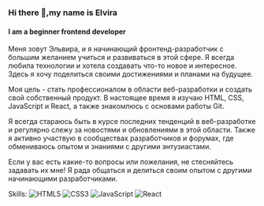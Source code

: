 ### Hi there 👋,my name is Elvira
#### I am a beginner frontend developer
Меня зовут Эльвира, и я начинающий фронтенд-разработчик с большим желанием учиться и развиваться в этой сфере. Я всегда любила технологии и хотела создавать что-то новое и интересное. Здесь я хочу поделиться своими достижениями и планами на будущее.

Моя цель - стать профессионалом в области веб-разработки и создать свой собственный продукт. В настоящее время я изучаю HTML, CSS, JavaScript и React, а также знакомлюсь с основами работы  Git. 

Я всегда стараюсь быть в курсе последних тенденций в веб-разработке и регулярно слежу за новостями и обновлениями в этой области. Также я активно участвую в сообществах разработчиков и форумах, где обмениваюсь опытом и знаниями с другими энтузиастами.

Если у вас есть какие-то вопросы или пожелания, не стесняйтесь задавать их мне! Я рада общаться и делиться своим опытом с другими начинающими разработчиками.

Skills:
![HTML5](https://img.shields.io/badge/html5-%23E34F26.svg?style=for-the-badge&logo=html5&logoColor=white)
![CSS3](https://img.shields.io/badge/css3-%231572B6.svg?style=for-the-badge&logo=css3&logoColor=white)
![JavaScript](https://img.shields.io/badge/javascript-%23323330.svg?style=for-the-badge&logo=javascript&logoColor=%23F7DF1E)
![React](https://img.shields.io/badge/react-%2320232a.svg?style=for-the-badge&logo=react&logoColor=%2361DAFB)
<!--
**Elvira374/Elvira374** is a ✨ _special_ ✨ repository because its `README.md` (this file) appears on your GitHub profile.

Here are some ideas to get you started:

- 🔭 I’m currently working on ...
- 🌱 I’m currently learning ...
- 👯 I’m looking to collaborate on ...
- 🤔 I’m looking for help with ...
- 💬 Ask me about ...
- 📫 How to reach me: ...
- 😄 Pronouns: ...
- ⚡ Fun fact: ...
-->
